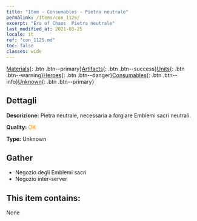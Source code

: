 ```yaml
---
title: "Item - Consumables - Pietra neutrale"
permalink: /Items/con_1125/
excerpt: "Era of Chaos  Pietra neutrale"
last_modified_at: 2021-03-25
locale: it
ref: "con_1125.md"
toc: false
classes: wide
---
```

 [Materials](/it/Items/){: .btn .btn--primary}[Artifacts](/it/Items/Artifacts/){: .btn .btn--success}[Units](/it/Items/Units/){: .btn .btn--warning}[Heroes](/it/Items/Heroes/){: .btn .btn--danger}[Consumables](/it/Items/Consumables/){: .btn .btn--info}[Unknown](/it/Items/Unknown/){: .btn .btn--primary}

## Dettagli
 **Descrizione:** Pietra neutrale, necessaria a forgiare Emblemi sacri neutrali.

 **Quality:** <span style="color: #FF8C00">OK</span>

 **Type:** Unknown

## Gather

*    Negozio degli Emblemi sacri 
*    Negozio inter-server 

## This item contains:

  None

